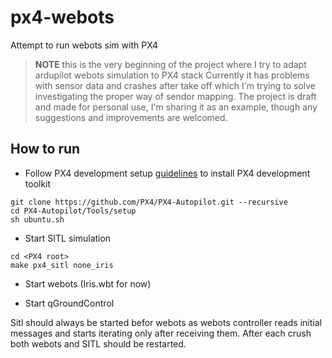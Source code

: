 # px4-webots
Attempt to run webots sim with PX4

> **NOTE** this is the very beginning of the project where I try to adapt ardupilot webots simulation to PX4 stack
> Currently it has problems with sensor data and crashes after take off which I'm trying to solve investigating the proper way of sendor mapping.
> The project is draft and made for personal use, I'm sharing it as an example, though any suggestions and improvements are welcomed.

## How to run

- Follow PX4 development setup [guidelines](https://docs.px4.io/main/en/dev_setup/dev_env.html) to install PX4 development toolkit

```
git clone https://github.com/PX4/PX4-Autopilot.git --recursive
cd PX4-Autopilot/Tools/setup
sh ubuntu.sh
```


- Start SITL simulation
```
cd <PX4 root>
make px4_sitl none_iris
```

- Start webots (Iris.wbt for now)

- Start qGroundControl



Sitl should always be started befor webots as webots controller reads initial messages and starts iterating only after receiving them.
After each crush both webots and SITL should be restarted.
